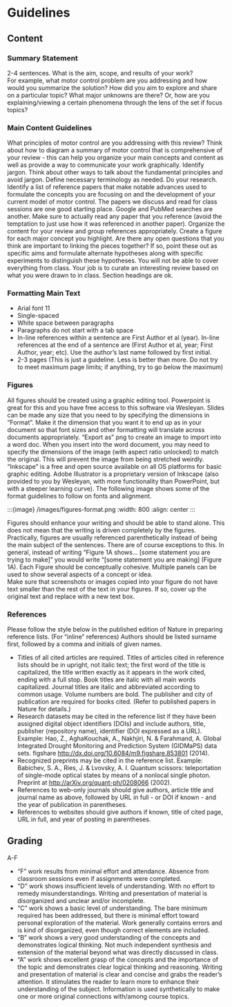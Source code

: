 # Guidelines


## Content 

### Summary Statement
2-4 sentences. What is the aim, scope, and results of your work?   
For example, what motor control problem are you addressing and how would you summarize the solution? How did you aim to explore and share on a particular topic? What major unknowns are there? Or, how are you explaining/viewing a certain phenomena through the lens of the set if focus topics? 

### Main Content Guidelines

What principles of motor control are you addressing with this review? Think about how to diagram a summary of motor control that is comprehensive of your review - this can help you organize your main concepts and content as well as provide a way to communicate your work graphically.
Identify jargon. Think about other ways to talk about the fundamental principles and avoid jargon. Define necessary terminology as needed.
Do your research. Identify a list of reference papers that make notable advances used to formulate the concepts you are focusing on and the development of your current model of motor control. The papers we discuss and read for class sessions are one good starting place. Google and PubMed searches are another. Make sure to actually read any paper that you reference (avoid the temptation to just use how it was referenced in another paper). 
Organize the content for your review and group references appropriately. Create a figure for each major concept you highlight. 
Are there any open questions that you think are important to linking the pieces together? If so, point these out as specific aims and formulate alternate hypotheses along with specific experiments to distinguish these hypotheses. 
You will not be able to cover everything from class. Your job is to curate an interesting review based on what you were drawn to in class. 
Section headings are ok.

### Formatting Main Text

- Arial font 11 
- Single-spaced
- White space between paragraphs
- Paragraphs do not start with a tab space
- In-line references within a sentence are First Author et al (year). In-line references at the end of a sentence are (First Author et al, year; First Author, year; etc). Use the author’s last name followed by first initial. 
- 2-3 pages (This is just a guideline. Less is better than more. Do not try to meet maximum page limits; if anything, try to go below the maximum) 

### Figures

All figures should be created using a graphic editing tool. Powerpoint is great for this and you have free access to this software via Wesleyan. Slides can be made any size that you need to by specifying the dimensions in “Format”. Make it the dimension that you want it to end up as in your document so that font sizes and other formatting will translate across documents appropriately. “Export as” png to create an image to import into a word doc. When you insert into the word document, you may need to specify the dimensions of the image (with aspect ratio unlocked) to match the original. This will prevent the image from being stretched weirdly. “Inkscape” is a free and open source available on all OS platforms for basic graphic editing. Adobe Illustrator is a proprietary version of Inkscape (also provided to you by Wesleyan, with more functionality than PowerPoint, but with a steeper learning curve). The following image shows some of the format guidelines to follow on fonts and alignment. 

:::{image} /images/figures-format.png
:width: 800
:align: center
:::

Figures should enhance your writing and should be able to stand alone. This does not mean that the writing is driven completely by the figures. Practically, figures are usually referenced parenthetically instead of being the main subject of the sentences. There are of course exceptions to this. In general, instead of writing “Figure 1A shows… [some statement you are trying to make]” you would write “[some statement you are making] (Figure 1A). 
Each Figure should be conceptually cohesive. Multiple panels can be used to show several aspects of a concept or idea.  
Make sure that screenshots or images copied into your figure do not have text smaller than the rest of the text in your figures. If so, cover up the original text and replace with a new text box.

### References 

Please follow the style below in the published edition of Nature in preparing reference lists.
(For “inline” references) Authors should be listed surname first, followed by a comma and initials of given names. 
- Titles of all cited articles are required. Titles of articles cited in reference lists should be in upright, not italic text; the first word of the title is capitalized, the title written exactly as it appears in the work cited, ending with a full stop. Book titles are italic with all main words capitalized. Journal titles are italic and abbreviated according to common usage. Volume numbers are bold. The publisher and city of publication are required for books cited. (Refer to published papers in Nature for details.)
- Research datasets may be cited in the reference list if they have been assigned digital object identifiers (DOIs) and include authors, title, publisher (repository name), identifier (DOI expressed as a URL). Example: Hao, Z., AghaKouchak, A., Nakhjiri, N. & Farahmand, A. Global Integrated Drought Monitoring and Prediction System (GIDMaPS) data sets. figshare http://dx.doi.org/10.6084/m9.figshare.853801 (2014).
- Recognized preprints may be cited in the reference list. Example: Babichev, S. A., Ries, J. & Lvovsky, A. I. Quantum scissors: teleportation of single-mode optical states by means of a nonlocal single photon. Preprint at http://arXiv.org/quant-ph/0208066 (2002).
- References to web-only journals should give authors, article title and journal name as above, followed by URL in full - or DOI if known - and the year of publication in parentheses.
- References to websites should give authors if known, title of cited page, URL in full, and year of posting in parentheses.

## Grading

A-F
- “F” work results from minimal effort and attendance. Absence from classroom sessions even if assignments were completed.  
- "D” work shows insufficient levels of understanding. With no effort to remedy misunderstandings. Writing and presentation of material is disorganized and unclear and/or incomplete.   
- “C” work shows a basic level of understanding. The bare minimum required has been addressed, but there is minimal effort toward personal exploration of the material. Work generally contains errors and is kind of disorganized, even though correct elements are included.   
- “B” work shows a very good understanding of the concepts and demonstrates logical thinking. Not much independent synthesis and extension of the material beyond what was directly discussed in class.
- “A” work shows excellent grasp of the concepts and the importance of the topic and demonstrates clear logical thinking and reasoning. Writing and presentation of material is clear and concise and grabs the reader’s attention. It stimulates the reader to learn more to enhance their understanding of the subject. Information is used synthetically to make one or more original connections with/among course topics.  

